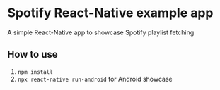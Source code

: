 
# Spotify React-Native example app

A simple React-Native app to showcase Spotify playlist fetching

## How to use

1. `npm install`
2. `npx react-native run-android` for Android showcase